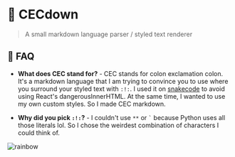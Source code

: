 # 🐛 CECdown
> A small markdown language parser / styled text renderer

## 🤔 FAQ  
  
* **What does CEC stand for?** - CEC stands for colon exclamation colon. It's a markdown language that I am trying to convince you to use where you surround your styled text with `:!:`. I used it on [snakecode](https://github.com/hwelsters/snakecode) to avoid using React's dangerousInnerHTML. At the same time, I wanted to use my own custom styles. So I made CEC markdown.
  
* **Why did you pick `:!:`?** - I couldn't use `**` or ``` ` ``` because Python uses all those literals lol. So I chose the weirdest combination of characters I could think of.  

![rainbow](https://user-images.githubusercontent.com/84760072/208384585-03ebeb8d-25ad-4764-8c55-3952c670dce5.png)
